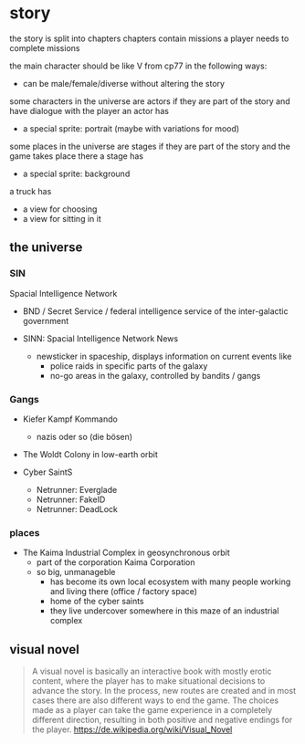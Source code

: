 # story

the story is split into chapters
chapters contain missions
a player needs to complete missions

the main character should be like V from cp77 in the following ways:
- can be male/female/diverse without altering the story



some characters in the universe are actors if they are part of the story and have dialogue with the player
an actor has
- a special sprite: portrait (maybe with variations for mood)


some places in the universe are stages if they are part of the story and the game takes place there
a stage has
- a special sprite: background


a truck has
- a view for choosing
- a view for sitting in it

## the universe


### SIN
Spacial Intelligence Network

- BND / Secret Service / federal intelligence service of the inter-galactic government

- SINN: Spacial Intelligence Network News
  - newsticker in spaceship, displays information on current events like
    - police raids in specific parts of the galaxy
    - no-go areas in the galaxy, controlled by bandits / gangs


### Gangs

- Kiefer Kampf Kommando
  - nazis oder so (die bösen)


- The Woldt Colony in low-earth orbit

- Cyber SaintS
  - Netrunner: Everglade
  - Netrunner: FakeID
  - Netrunner: DeadLock

### places

- The Kaima Industrial Complex in geosynchronous orbit
  - part of the corporation Kaima Corporation
  - so big, unmanageble
    - has become its own local ecosystem with many people working and living there (office / factory space)
    - home of the cyber saints
    - they live undercover somewhere in this maze of an industrial complex



## visual novel

> A visual novel is basically an interactive book with mostly erotic content, where the player has to make situational decisions to advance the story. In the process, new routes are created and in most cases there are also different ways to end the game. The choices made as a player can take the game experience in a completely different direction, resulting in both positive and negative endings for the player.
> https://de.wikipedia.org/wiki/Visual_Novel
